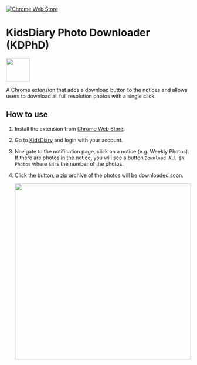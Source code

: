 [![Chrome Web Store](https://img.shields.io/chrome-web-store/v/fkoafemebeiieojgecjfnhnhbcfgnlji?color=success&style=flat-square)](https://chrome.google.com/webstore/detail/kidsdiary-photo-downloade/fkoafemebeiieojgecjfnhnhbcfgnlji?hl=en)

# KidsDiary Photo Downloader (KDPhD)

[<img src="https://user-images.githubusercontent.com/1180083/131767157-d291d444-160e-4da3-8a80-bb670f193e11.png" width=64>](https://chrome.google.com/webstore/detail/kidsdiary-photo-downloade/fkoafemebeiieojgecjfnhnhbcfgnlji?hl=en)


A Chrome extension that adds a download button to the notices and allows users to download all full resolution photos with a single click.


## How to use
1. Install the extension from [Chrome Web Store](https://chrome.google.com/webstore/detail/kidsdiary-photo-downloade/fkoafemebeiieojgecjfnhnhbcfgnlji?hl=en).

2. Go to [KidsDiary](https://kidsdiary.jp/) and login with your account.

3. Navigate to the notification page, click on a notice (e.g. Weekly Photos). If there are photos in the notice, you will see a button `Download All $N Photos` where `$N` is the number of the photos.

4. Click the button, a zip archive of the photos will be downloaded soon.

   <img src="https://user-images.githubusercontent.com/1180083/131385829-90791534-ffcf-4c29-bdda-c18619bcb384.png" width=480>

